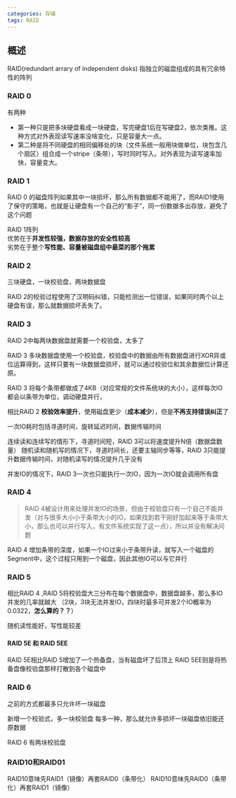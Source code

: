 ```yaml
---
categories: 存储
tags: RAID
---
```



## 概述

RAID(redundant arrary of independent disks)
指独立的磁盘组成的具有冗余特性的阵列

### RAID 0

有两种

- 第一种只是把多块硬盘看成一块硬盘，写完硬盘1后在写硬盘2，依次类推。这种方式对外表现读写速率没啥变化，只是容量大一点。
- 第二种是将不同硬盘的相同偏移处的块（文件系统一般用块做单位，块包含几个扇区）组合成一个stripe（条带），写时同时写入。对外表现为读写速率加快，容量变大。

### RAID 1

RAID 0 的磁盘阵列如果其中一块损坏，那么所有数据都不能用了，而RAID1使用了保守的策略，也就是让硬盘有一个自己的“影子”，同一份数据多出存放，避免了这个问题

RAID 1阵列  
优势在于**并发性较强，数据存放的安全性较高**  
劣势在于整个**写性能、容量被磁盘组中最菜的那个拖累**

### RAID 2

三块硬盘，一块校验盘，两块数据盘

RAID 2的校验过程使用了汉明码纠错，只能检测出一位错误，如果同时两个以上硬盘有误，那么就数据损坏丢失了。

### RAID 3

RAID 2中每两块数据盘就需要一个校验盘，太多了

RAID 3 多块数据盘使用一个校验盘，校验盘中的数据由所有数据盘进行XOR异或位运算得到，这样只要有一块数据盘损坏，就可以通过校验位和其余数据位计算还原。

RAID 3 将每个条带都做成了4KB（对应常规的文件系统块的大小），这样每次IO都会以条带为单位，调动硬盘并行，

相比RAID 2 **校验效率提升**，使用磁盘更少（**成本减少**），但是**不再支持错误纠正**了

一次IO耗时包括寻道时间，旋转延迟时间，数据传输时间

连续读和连续写的情形下，寻道时间短，RAID 3可以将速度提升N倍（数据盘数量）
随机读和随机写的情况下，寻道时间长，还要主轴同步等等，RAID 3只能提升数据传输时间，对随机读写的情况提升几乎没有

并发IO的情况下，RAID 3一次也只能执行一次IO，因为一次IO就会调用所有盘

### RAID 4

>RAID 4被设计用来处理并发IO的场景，但由于校验盘只有一个自己不能并发（对与很多大小小于条带大小的IO，如果找到若干刚好加起来等于条带大小，那么也可以并行写入，有文件系统实现了这一点），所以并没有解决问题

RAID 4 增加条带的深度，如果一个IO过来小于条带升读，就写入一个磁盘的Segment中，这个过程只用到一个磁盘，因此其他IO可以与它并行

### RAID 5

相比RAID 4 ,RAID 5将校验盘大三分布在每个数据盘中，数据盘越多，那么多IO并发的几率就越大
（2块，3块无法并发IO，四块时最多可并发2个IO概率为0.0322，**怎么算的？？**）

随机读性能好，写性能较差

#### RAID 5E 和 RAID 5EE

RAID 5E相比RAID 5增加了一个热备盘，当有磁盘坏了后顶上
RAID 5EE则是将热备盘像校验盘那样打散到各个磁盘中

### RAID 6

之前的方式都最多只允许坏一块磁盘

新增一个校验式，多一块校验盘
每多一种，那么就允许多损坏一块磁盘依旧能还原数据

RAID 6 有两块校验盘

### RAID10和RAID01

RAID10意味先RAID1（镜像）再套RAID0（条带化）
RAID10意味先RAID0（条带化）再套RAID1（镜像）


